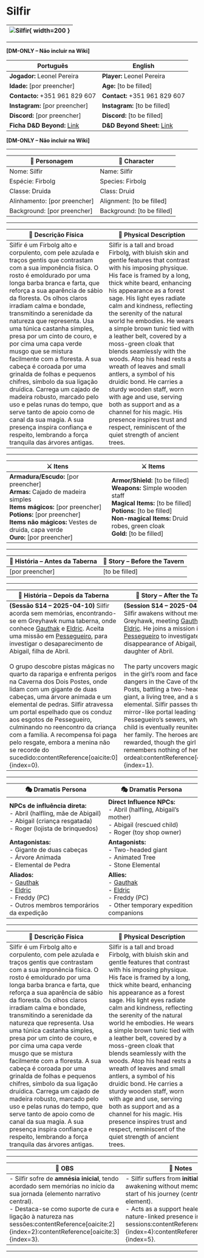 # Silfir


| ![Silfir](assets/pc/pc_silfir.png){ width=200 } |
| ------------------------------------------------ |

---

**[DM-ONLY – Não incluir na Wiki]**  

| Português                                                                    | English                                                |
| --------------------------------------------------------- | ---------------------------------------- |
| **Jogador:** Leonel Pereira                                      | **Player:** Leonel Pereira                      |
| **Idade:** [por preencher]                                          | **Age:**   [to be filled]                        |
| **Contacto:** +351 961 829 607                                    | **Contact:**  +351 961 829 607                   |
| **Instagram:** [por preencher]                                   | **Instagram:**  [to be filled]               |
| **Discord:** [por preencher]                                       | **Discord:**  [to be filled]                   |
| **Ficha D&D Beyond:** [Link](https://www.dndbeyond.com/characters/142668827) | **D&D Beyond Sheet:** [Link](https://www.dndbeyond.com/characters/142668827) |

**[DM-ONLY – Não incluir na Wiki]**  

---

| **🧙 Personagem**            | **🧙 Character**           |
| ---------------------------- | -------------------------- |
| Nome: Silfir           | Name:  Silfir        |
| Espécie:  Firbolg| Species:  Firbolg|
| Classe:  Druida| Class:  Druid|
| Alinhamento: [por preencher] | Alignment: [to be filled]  |
| Background: [por preencher]  | Background: [to be filled] |


---

| **📜 Descrição Física**                                                                                                                                                                                                                                                                                                                                                                                                                                                                                                                                                                                                                                                                                                                                                                                         | **📜 Physical Description**                                                                                                                                                                                                                                                                                                                                                                                                                                                                                                                                                                                                                                                                                                                           |
| --------------------------------------------------------------------------------------------------------------------------------------------------------------------------------------------------------------------------------------------------------------------------------------------------------------------------------------------------------------------------------------------------------------------------------------------------------------------------------------------------------------------------------------------------------------------------------------------------------------------------------------------------------------------------------------------------------------------------------------------------------------------------------------------------------------- | ----------------------------------------------------------------------------------------------------------------------------------------------------------------------------------------------------------------------------------------------------------------------------------------------------------------------------------------------------------------------------------------------------------------------------------------------------------------------------------------------------------------------------------------------------------------------------------------------------------------------------------------------------------------------------------------------------------------------------------------------------- |
| Silfir é um Firbolg alto e corpulento, com pele azulada e traços gentis que contrastam com a sua imponência física. O rosto é emoldurado por uma longa barba branca e farta, que reforça a sua aparência de sábio da floresta. Os olhos claros irradiam calma e bondade, transmitindo a serenidade da natureza que representa. Usa uma túnica castanha simples, presa por um cinto de couro, e por cima uma capa verde musgo que se mistura facilmente com a floresta. A sua cabeça é coroada por uma grinalda de folhas e pequenos chifres, símbolo da sua ligação druídica. Carrega um cajado de madeira robusto, marcado pelo uso e pelas runas do tempo, que serve tanto de apoio como de canal da sua magia. A sua presença inspira confiança e respeito, lembrando a força tranquila das árvores antigas. | Silfir is a tall and broad Firbolg, with bluish skin and gentle features that contrast with his imposing physique. His face is framed by a long, thick white beard, enhancing his appearance as a forest sage. His light eyes radiate calm and kindness, reflecting the serenity of the natural world he embodies. He wears a simple brown tunic tied with a leather belt, covered by a moss-green cloak that blends seamlessly with the woods. Atop his head rests a wreath of leaves and small antlers, a symbol of his druidic bond. He carries a sturdy wooden staff, worn with age and use, serving both as support and as a channel for his magic. His presence inspires trust and respect, reminiscent of the quiet strength of ancient trees. |

---

| **⚔️ Itens**             | **⚔️ Items**                         |
| ---------------------- | ------------------------------ |
| **Armadura/Escudo:** [por preencher] <br>**Armas:** Cajado de madeira simples<br>**Items mágicos:** [por preencher]<br>**Potions:** [por preencher]<br>**Items não mágicos:** Vestes de druida, capa verde<br>**Ouro:** [por preencher] | **Armor/Shield:** [to be filled]  <br>**Weapons:** Simple wooden staff<br>**Magical Items:** [to be filled]<br>**Potions:** [to be filled]<br>**Non-magical Items:** Druid robes, green cloak<br>**Gold:** [to be filled] |

---

| **📖 História – Antes da Taberna** | **📖 Story – Before the Tavern** |
| ---------------------------------- | -------------------------------- |
| [por preencher] | [to be filled] |

---

| **📖 História – Depois da Taberna** | **📖 Story – After the Tavern** |
| ----------------------------------- | -------------------------------- |
| **(Sessão S14 – 2025-04-10)** Silfir acorda sem memórias, encontrando-se em Greyhawk numa taberna, onde conhece [Gauthak](docs/dm/-/pc/pc_gauthak_vunakamune.md) e [Eldric](docs/dm/-/pc/pc_eldric_silvanos.md). Aceita uma missão em [Pessegueiro](../locations/pessegueiro.md), para investigar o desaparecimento de Abigail, filha de Abril. <br><br> O grupo descobre pistas mágicas no quarto da rapariga e enfrenta perigos na Caverna dos Dois Postes, onde lidam com um gigante de duas cabeças, uma árvore animada e um elemental de pedras. Silfir atravessa um portal espelhado que os conduz aos esgotos de Pessegueiro, culminando no reencontro da criança com a família. A recompensa foi paga pelo resgate, embora a menina não se recorde do sucedido:contentReference[oaicite:0]{index=0}. | **(Session S14 – 2025-04-10)** Silfir awakens without memories in Greyhawk, meeting [Gauthak](docs/dm/-/pc/pc_gauthak_vunakamune.md) and [Eldric](docs/dm/-/pc/pc_eldric_silvanos.md). He joins a mission in [Pessegueiro](../locations/pessegueiro.md) to investigate the disappearance of Abigail, daughter of Abril. <br><br> The party uncovers magical traces in the girl’s room and faces dangers in the Cave of the Two Posts, battling a two-headed giant, a living tree, and a stone elemental. Silfir passes through a mirror-like portal leading to Pessegueiro’s sewers, where the child is eventually reunited with her family. The heroes are rewarded, though the girl remembers nothing of her ordeal:contentReference[oaicite:1]{index=1}. |

---

| **🎭 Dramatis Persona**                                                                                                                 | **🎭 Dramatis Persona**                                                                                                           |
| --------------------------------------------------------------------------------------------------------------------------------------- | --------------------------------------------------------------------------------------------------------------------------------- |
| **NPCs de influência direta:**  <br>- Abril (halfling, mãe de Abigail) <br>- Abigail (criança resgatada)<br>- Roger (lojista de brinquedos) | **Direct Influence NPCs:**  <br>- Abril (halfling, Abigail’s mother)<br>- Abigail (rescued child)<br>- Roger (toy shop owner) |
| **Antagonistas:**  <br>- Gigante de duas cabeças <br>- Árvore Animada <br>- Elemental de Pedra | **Antagonists:**  <br>- Two-headed giant <br>- Animated Tree <br>- Stone Elemental |
| **Aliados:**  <br>- [Gauthak](docs/dm/-/pc/pc_gauthak_vunakamune.md) <br>- [Eldric](docs/dm/-/pc/pc_eldric_silvanos.md) <br>- Freddy (PC) <br>- Outros membros temporários da expedição | **Allies:**  <br>- [Gauthak](docs/dm/-/pc/pc_gauthak_vunakamune.md) <br>- [Eldric](docs/dm/-/pc/pc_eldric_silvanos.md) <br>- Freddy (PC) <br>- Other temporary expedition companions |

---

| **📜 Descrição Física**                                                                                                                                                                                                                                                                                                                                                                                                                                                                                                                                                                                                                                                                                                                                                                                         | **📜 Physical Description**                                                                                                                                                                                                                                                                                                                                                                                                                                                                                                                                                                                                                                                                                                                           |
| --------------------------------------------------------------------------------------------------------------------------------------------------------------------------------------------------------------------------------------------------------------------------------------------------------------------------------------------------------------------------------------------------------------------------------------------------------------------------------------------------------------------------------------------------------------------------------------------------------------------------------------------------------------------------------------------------------------------------------------------------------------------------------------------------------------- | ----------------------------------------------------------------------------------------------------------------------------------------------------------------------------------------------------------------------------------------------------------------------------------------------------------------------------------------------------------------------------------------------------------------------------------------------------------------------------------------------------------------------------------------------------------------------------------------------------------------------------------------------------------------------------------------------------------------------------------------------------- |
| Silfir é um Firbolg alto e corpulento, com pele azulada e traços gentis que contrastam com a sua imponência física. O rosto é emoldurado por uma longa barba branca e farta, que reforça a sua aparência de sábio da floresta. Os olhos claros irradiam calma e bondade, transmitindo a serenidade da natureza que representa. Usa uma túnica castanha simples, presa por um cinto de couro, e por cima uma capa verde musgo que se mistura facilmente com a floresta. A sua cabeça é coroada por uma grinalda de folhas e pequenos chifres, símbolo da sua ligação druídica. Carrega um cajado de madeira robusto, marcado pelo uso e pelas runas do tempo, que serve tanto de apoio como de canal da sua magia. A sua presença inspira confiança e respeito, lembrando a força tranquila das árvores antigas. | Silfir is a tall and broad Firbolg, with bluish skin and gentle features that contrast with his imposing physique. His face is framed by a long, thick white beard, enhancing his appearance as a forest sage. His light eyes radiate calm and kindness, reflecting the serenity of the natural world he embodies. He wears a simple brown tunic tied with a leather belt, covered by a moss-green cloak that blends seamlessly with the woods. Atop his head rests a wreath of leaves and small antlers, a symbol of his druidic bond. He carries a sturdy wooden staff, worn with age and use, serving both as support and as a channel for his magic. His presence inspires trust and respect, reminiscent of the quiet strength of ancient trees. |

---

| **🔮 OBS** | **🔮 Notes** |
| ---------- | ------------ |
| - Silfir sofre de **amnésia inicial**, tendo acordado sem memórias no início da sua jornada (elemento narrativo central). <br>- Destaca-se como suporte de cura e ligação à natureza nas sessões:contentReference[oaicite:2]{index=2}:contentReference[oaicite:3]{index=3}. | - Silfir suffers from **initial amnesia**, awakening without memories at the start of his journey (central narrative element). <br>- Acts as a support healer and nature-linked presence in the sessions:contentReference[oaicite:4]{index=4}:contentReference[oaicite:5]{index=5}. |

---
